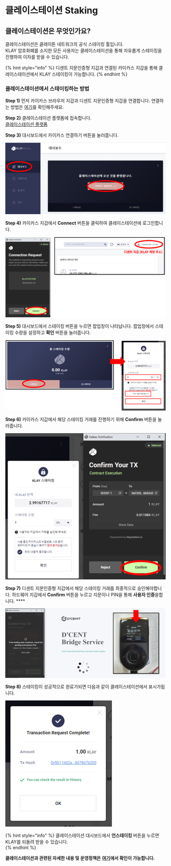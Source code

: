 # 클레이스테이션 Staking

## 클레이스테이션은 무엇인가요?

클레이스테이션은 클레이튼 네트워크의 공식 스테이킹 툴입니다.  
KLAY 암호화폐를 소지한 모든 사용자는 클레이스테이션을 통해 자유롭게 스테이킹을 진행하여 이자를 받을 수 있습니다. 

{% hint style="info" %}
디센트 지문인증형 지갑과 연결된 카이카스 지갑을 통해 클레이스테이션에서  KLAY 스테이킹이 가능합니다. 
{% endhint %}

### 클레이스테이션에서 스테이킹하는 방법 

**Step 1\)** 먼저 카이카스 브라우저 지갑과 디센트 지문인증형 지갑을 연결합니다. 연결하는 방법은 [여기](https://userguide.dcentwallet.com/v/kr/external-service/kaikas)를 확인해주세요.

**Step 2\)** 클레이스테이션 플랫폼에 접속합니다.  
[클레이스테이션 플랫폼](https://klaystation.io/dashboard)

**Step 3\)** 대시보드에서 카이카스 연결하기 버튼을 눌러줍니다.

![](../.gitbook/assets/klaystation-2_kr.png)

**Step 4\)** 카이카스 지갑에서 **Connect** 버튼을 클릭하여 클레이스테이션에 로그인합니다. 

![](../.gitbook/assets/klaystation-4.png)

**Step 5\)** 대시보드에서 스테이킹 버튼을 누르면 팝업창이 나타납니다. 팝업창에서 스테이킹 수량을 설정하고 **확인** 버튼을 눌러줍니다.

![](../.gitbook/assets/klaystation-6%20%281%29.png)

**Step 6\)** 카이카스 지갑에서 해당 스테이킹 거래를 진행하기 위해 **Confirm** 버튼을 눌러줍니다.

![](../.gitbook/assets/klaystation-8.png)

**Step 7\)** 디센트 지문인증형 지갑에서 해당 스테이킹 거래를 최종적으로 승인해야합니다. 하드웨어 지갑에서 **Confirm** 버튼을 누르고 지문이나 PIN을 통해 **사용자 인증**을합니다.  ****

![](../.gitbook/assets/klaystation-9.png)

**Step 8\)** 스테이킹이 성공적으로 완료가되면 다음과 같이 클레이스테이션에서 표시가됩니다.

![](../.gitbook/assets/klaystation-10.png)

{% hint style="info" %}
클레이스테이션 대시보드에서 **언스테이킹** 버튼을 누르면 KLAY를 되돌려 받을 수 있습니다.   
{% endhint %}

**클레이스테이션과 관련된 자세한 내용 및 운영정책은** [**여기**](https://klaystation.io/)**에서 확인이 가능합니다.**

